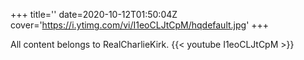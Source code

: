 +++
title=''
date=2020-10-12T01:50:04Z
cover='https://i.ytimg.com/vi/I1eoCLJtCpM/hqdefault.jpg'
+++

All content belongs to RealCharlieKirk.
{{< youtube I1eoCLJtCpM >}}
